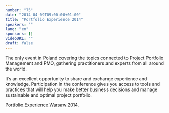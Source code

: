 ```yaml
---
number: "75"
date: "2014-04-09T09:00:00+01:00"
title: "Portfolio Experience 2014"
speakers: ""
lang: "en"
sponsors: []
videoURL: ""
draft: false
---
```


The only event in Poland covering the topics connected to Project Portfolio Management and PMO, gathering practitioners and experts from all around the world.

It’s an excellent opportunity to share and exchange experience and knowledge. Participation in the conference gives you access to tools and practices that will help you make better business decisions and manage sustainable and optimal project portfolio.

<a href="https://web.archive.org/web/20140316061024/https://portfolioexperience.pl/" target="_blank">Portfolio Experience Warsaw 2014</a>.

